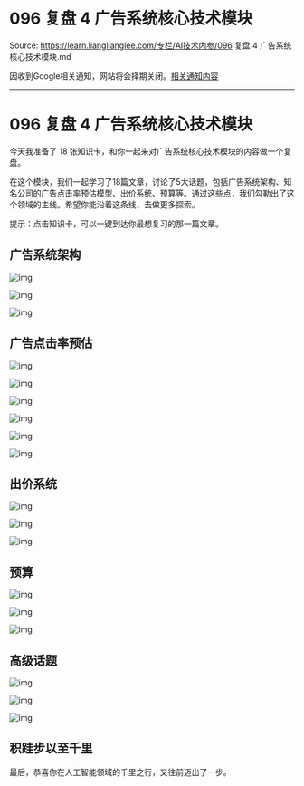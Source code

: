 # 096 复盘 4 广告系统核心技术模块 

Source: https://learn.lianglianglee.com/专栏/AI技术内参/096 复盘 4 广告系统核心技术模块.md

因收到Google相关通知，网站将会择期关闭。[相关通知内容](https://lumendatabase.org/notices/44265620)

---

# 096 复盘 4 广告系统核心技术模块

今天我准备了 18 张知识卡，和你一起来对广告系统核心技术模块的内容做一个复盘。

在这个模块，我们一起学习了18篇文章，讨论了5大话题，包括广告系统架构、知名公司的广告点击率预估模型、出价系统、预算等。通过这些点，我们勾勒出了这个领域的主线。希望你能沿着这条线，去做更多探索。

提示：点击知识卡，可以一键到达你最想复习的那一篇文章。

## 广告系统架构

![img](assets/c69f5c211f534704f697b7c8d883d247.jpg)

![img](assets/b3204838e3208e2686379e0b6b031e64.jpg)

![img](assets/558051beb4226c533f4353fd26bf1815.jpg)

## 广告点击率预估

![img](assets/d5a1c2f9c6c8c5027d3dd86403017b4c.jpg)

![img](assets/9a318b5d184b280076221609affd3498.jpg)

![img](assets/d32093305580245bcf6ba35d561bac1e.jpg)

![img](assets/13c9702f628b22bc7e9d7831cf13c40b.jpg)

![img](assets/103af5b5b13282ef903533a95dc472c6.jpg)

![img](assets/5cca8045d1379542a03194b6d622faf0.jpg)

## 出价系统

![img](assets/0a836af516a51efe8a57effacdf91ad3.jpg)

![img](assets/9a636c550f97ac07c5d3908ba4e3deaf.jpg)

![img](assets/4d66606cefcbe80b930cdb6f163bdc33.jpg)

## 预算

![img](assets/8cd334df302b194d9b199e960a60c9c9.jpg)

![img](assets/7a2d3b680773ff2ca72e46baa4aced66.jpg)

![img](assets/bf8202e1c4ec0f739d1d4dac4980c0b8.jpg)

## 高级话题

![img](assets/85df3edefbf8c41f337220054aee8a7e.jpg)

![img](assets/3ee4555b2cd71200b18fe08fed96887c.jpg)

![img](assets/7727caade789065737ea51c01bd90cc4.jpg)

## 积跬步以至千里

最后，恭喜你在人工智能领域的千里之行，又往前迈出了一步。